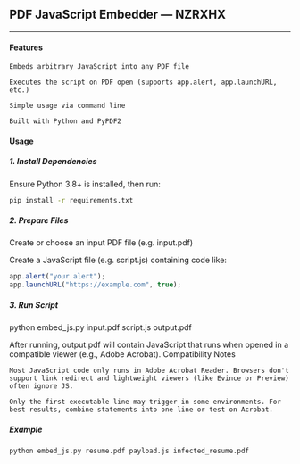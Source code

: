 ## PDF JavaScript Embedder — NZRXHX
---
#### Features

    Embeds arbitrary JavaScript into any PDF file

    Executes the script on PDF open (supports app.alert, app.launchURL, etc.)

    Simple usage via command line

    Built with Python and PyPDF2

#### Usage
##### 1. Install Dependencies

Ensure Python 3.8+ is installed, then run:
```bash
pip install -r requirements.txt
```
##### 2. Prepare Files
Create or choose an input PDF file (e.g. input.pdf)

Create a JavaScript file (e.g. script.js) containing code like:
```javascript
app.alert("your alert");
app.launchURL("https://example.com", true);
```
##### 3. Run Script

python embed_js.py input.pdf script.js output.pdf

After running, output.pdf will contain JavaScript that runs when opened in a compatible viewer (e.g., Adobe Acrobat).
Compatibility Notes

    Most JavaScript code only runs in Adobe Acrobat Reader. Browsers don't support link redirect and lightweight viewers (like Evince or Preview) often ignore JS.

    Only the first executable line may trigger in some environments. For best results, combine statements into one line or test on Acrobat.

##### Example
```bash
python embed_js.py resume.pdf payload.js infected_resume.pdf
```
